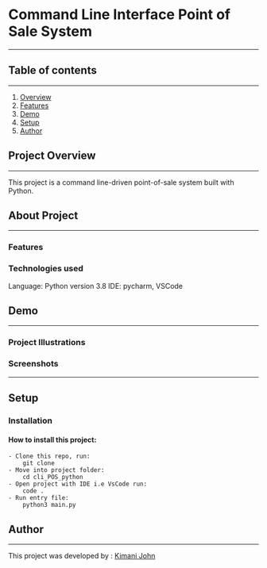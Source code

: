 # Command Line Interface Point of Sale System
---
## Table of contents
---
1. [Overview](#project-overview)
2. [Features](#features)
3. [Demo](demo)
4. [Setup](#setup)
5. [Author](#author)

## Project Overview
---
This project is a command line-driven point-of-sale system built with Python. 

##  About Project
---
### Features

### Technologies used
Language: Python version 3.8
IDE: pycharm, VSCode

## Demo
---
### Project Illustrations
### Screenshots
---

## Setup

### Installation
#### How to install this project:
    - Clone this repo, run:
        git clone 
    - Move into project folder:
        cd cli_POS_python
    - Open project with IDE i.e VsCode run:
        code .
    - Run entry file:
        python3 main.py

## Author
---
This project was developed by : [Kimani John](https://github.com/John-Kimani)